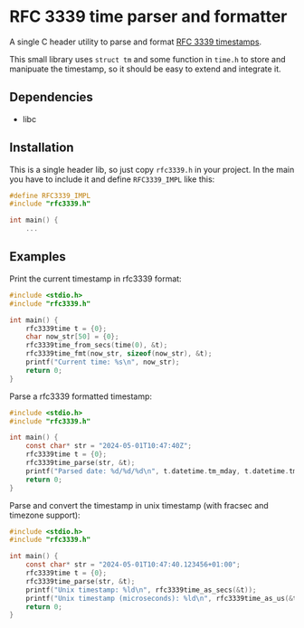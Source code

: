 # RFC 3339 time parser and formatter

A single C header utility to parse and format [RFC 3339 timestamps](https://www.rfc-editor.org/rfc/rfc3339.html).

This small library uses `struct tm` and some function in `time.h` to store and manipuate the timestamp, so it should be easy to extend and integrate it.

## Dependencies
- libc

## Installation
This is a single header lib, so just copy `rfc3339.h` in your project.
In the main you have to include it and define `RFC3339_IMPL` like this:
```c
#define RFC3339_IMPL
#include "rfc3339.h"

int main() {
	...
```

## Examples

Print the current timestamp in rfc3339 format:
```c
#include <stdio.h>
#include "rfc3339.h"

int main() {
	rfc3339time t = {0};
	char now_str[50] = {0};
	rfc3339time_from_secs(time(0), &t);
	rfc3339time_fmt(now_str, sizeof(now_str), &t);
	printf("Current time: %s\n", now_str);
	return 0;
}
```

Parse a rfc3339 formatted timestamp:
```c
#include <stdio.h>
#include "rfc3339.h"

int main() {
	const char* str = "2024-05-01T10:47:40Z";
	rfc3339time t = {0};
	rfc3339time_parse(str, &t);
	printf("Parsed date: %d/%d/%d\n", t.datetime.tm_mday, t.datetime.tm_mon + 1, t.datetime.tm_year + 1900);
	return 0;
}
```

Parse and convert the timestamp in unix timestamp (with fracsec and timezone support):
```c
#include <stdio.h>
#include "rfc3339.h"

int main() {
	const char* str = "2024-05-01T10:47:40.123456+01:00";
	rfc3339time t = {0};
	rfc3339time_parse(str, &t);
	printf("Unix timestamp: %ld\n", rfc3339time_as_secs(&t));
	printf("Unix timestamp (microseconds): %ld\n", rfc3339time_as_us(&t));
	return 0;
}
```
